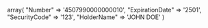 array(
    "Number" => '4507990000000010',
    "ExpirationDate" => '2501',
    "SecurityCode" => '123',
    "HolderName" => 'JOHN DOE'
)